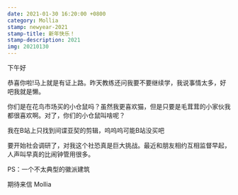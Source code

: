 ```yaml
---
date: 2021-01-30 16:20:00 +0800
category: Mollia
stamp: newyear-2021
stamp-title: 新年快乐！
stamp-description: 2021
img: 20210130
---
```


<p>
下午好

恭喜你啦!马上就是有证上路。昨天教练还问我要不要继续学，我说事情太多，好吧我就是懒。

你们是在花鸟市场买的小仓鼠吗？虽然我更喜欢猫，但是只要是毛茸茸的小家伙我都很喜欢啊。对了，你们的小仓鼠叫啥呢？

我在B站上只找到间谍亚契的剪辑，呜呜呜可能B站没买吧

要开始社会调研了，对我这个社恐真是巨大挑战。最近和朋友相约互相监督早起，人声叫早真的比闹钟管用很多。

PS：一个不太典型的徽派建筑

期待来信
Mollia
</p>